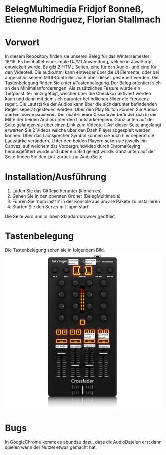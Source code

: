 # BelegMultimedia Fridjof Bonneß, Etienne Rodriguez, Florian Stallmach

# Vorwort

In diesem Repository finden sie unseren Beleg für das Wintersemester 18/19. Es beinhaltet eine simple DJ/VJ Anwendung, welche in JavaScript entwickelt wurde. Es gibt 2 HTML Seiten, eine für den Audio- und eine für den Videoteil. Die audio.html kann entweder über die UI Elemente, oder bei angeschlossenem MIDI-Controller auch über diesen gesteuert werden. Die Tastenbelegung finden Sie unter #Tastenbelegung. Der Beleg orientiert sich an den Minimalanforderungen. Als zusätzliches Feature wurde ein Tiefpassfilter hinzugefügt, welcher über die CheckBox aktiviert werden kann und dann mit dem sich darunter befindlichen Slider die Frequenz regelt.
Die Lautstärke der Audios kann über die sich darunter befindenden Regler seperat gesteuert werden. Über den Play Button können Sie Audios starten, sowie pausieren. Der nicht-lineare Crossfader befindet sich in der Mitte der beiden Audios unter den Lautstärkereglern. Ganz unten auf der Seite gelangen sie über einen Link zum Videoteil.
Auf dieser Seite angelangt erwarten Sie 2 Videos welche über den Dash Player abgespielt werden können. Über das Lautsprecher Symbol können sie auch hier seperat die Lautstärke verändern. Unter den beiden Playern sehen sie jeweils ein Canvas, auf welchem das Vordergrundvideo durch ChromaKeying herausgefiltert wurde und über ein Bild gelegt wurde.
Ganz unten auf der Seite finden Sie den Link zurück zur AudioSeite.

# Installation/Ausführung

1. Laden Sie das GitRepo herunter (klonen es) 
2. Gehen Sie in den obersten Ordner (BelegMultimedia) 
3. Führen Sie 'npm install' in der Konsole aus um alle Pakete zu installieren
4. Starten Sie den Server mit 'npm start' 

Die Seite wird nun in ihrem Standardbrowser geöffnet.

# Tastenbelegung 
Die Tastenbelegung sehen sie in folgendem Bild.
<img src="/doku/tasten.png" alt="TastenbelegungMIDI"/>

# Bugs
In GoogleChrome kommt es abundzu dazu, dass die AudioDateien erst dann spielen wenn der Nutzer etwas gemacht hat.
